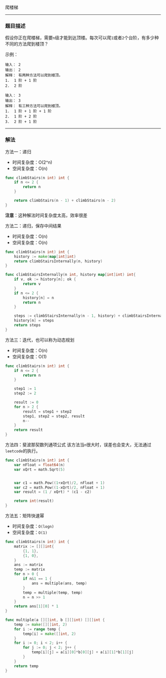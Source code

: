 爬楼梯

----

### 题目描述

假设你正在爬楼梯，需要`n`级才能到达顶楼。每次可以爬`1`或者`2`个台阶，有多少种不同的方法爬到楼顶？

示例：
```shell
输入： 2
输出： 2
解释： 有两种方法可以爬到楼顶。
1.  1 阶 + 1 阶
2.  2 阶
```

```shell
输入： 3
输出： 3
解释： 有三种方法可以爬到楼顶。
1.  1 阶 + 1 阶 + 1 阶
2.  1 阶 + 2 阶
3.  2 阶 + 1 阶
```

----

### 解法
方法一：递归

- 时间复杂度：O(2^n)
- 空间复杂度：O(n)

```go
func climbStairs(n int) int {
    if n <= 2 {
        return n
    }

    return climbStairs(n - 1) + climbStairs(n - 2)
}
```

**注意**：这种解法时间复杂度太高，效率很差



方法二：递归，保存中间结果

- 时间复杂度：O(n)
- 空间复杂度：O(n)

```go
func climbStairs(n int) int {
    history := make(map[int]int)
    return climbStairsInternally(n, history)
}

func climbStairsInternally(n int, history map[int]int) int{
    if v, ok := history[n]; ok {
        return v
    }
    if n <= 2 {
        history[n] = n
        return n
    }

    steps := climbStairsInternally(n - 1, history) + climbStairsInternally(n - 2, history)
    history[n] = steps
    return steps
}
```



方法三：迭代，也可以称为动态规划

- 时间复杂度：O(n)
- 空间复杂度：O(1)

```go
func climbStairs(n int) int {
    if n <= 2 {
        return n
    }

    step1 := 1
    step2 := 2

    result := 0
    for n > 2 {
        result = step1 + step2
        step1, step2 = step2, result
        n--
    }
    return result
}
```



方法四：斐波那契数列通项公式
该方法当`n`很大时，误差也会变大，无法通过`leetcode`的执行。

```go
func climbStairs(n int) int {
	var nFloat = float64(n)
	var xQrt = math.Sqrt(5)


    var c1 = math.Pow((1+xQrt)/2, nFloat + 1)
    var c2 = math.Pow((1-xQrt)/2, nFloat + 1)
	var result = (1 / xQrt) * (c1 - c2)

	return int(result)
}
```



方法五：矩阵快速幂

- 时间复杂度：`O(logn)`
- 空间复杂度：`O(1)`

```go
func climbStairs(n int) int {
	matrix := [][]int{
		{1, 1},
		{1, 0},
	}
	ans := matrix
	temp := matrix
	for n > 0 {
		if n&1 == 1 {
			ans = multiple(ans, temp)
		}
		temp = multiple(temp, temp)
		n = n >> 1
	}
	return ans[1][0] * 1
}

func multiple(a [][]int, b [][]int) [][]int {
	temp := make([][]int, 2)
	for i := range temp {
		temp[i] = make([]int, 2)
	}
	for i := 0; i < 2; i++ {
		for j := 0; j < 2; j++ {
			temp[i][j] = a[i][0]*b[0][j] + a[i][1]*b[1][j]
		}
	}
	return temp
}
```


